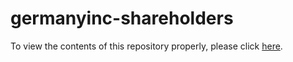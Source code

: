 # germanyinc-shareholders

To view the contents of this repository properly, please click [here](https://nbviewer.org/github/KensingtonOscupant/germanyinc-shareholders/blob/e9e0a6d2a48565c6b456f1e0455424dee906bc66/src/exploration.ipynb).